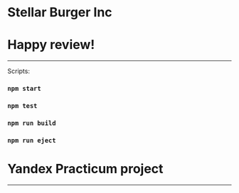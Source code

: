 # Stellar Burger Inc

# Happy review!
****

Scripts:
### `npm start`
### `npm test`
### `npm run build`
### `npm run eject`

# Yandex Practicum project
****